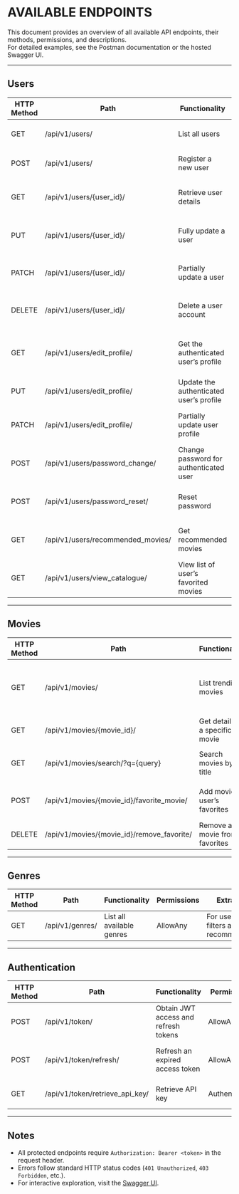 # AVAILABLE ENDPOINTS

This document provides an overview of all available API endpoints, their methods, permissions, and descriptions.  
For detailed examples, see the Postman documentation or the hosted Swagger UI.

---

## Users

| HTTP Method | Path                                   | Functionality                                | Permissions     | Extra Notes                                      |
| ----------- | -------------------------------------- | -------------------------------------------- | --------------- | ------------------------------------------------ |
| GET         | /api/v1/users/                         | List all users                               | Authenticated   | Admin/staff only in production                   |
| POST        | /api/v1/users/                         | Register a new user                          | AllowAny        | Returns created user data                        |
| GET         | /api/v1/users/{user_id}/               | Retrieve user details                        | Authenticated   | User can only view their own profile             |
| PUT         | /api/v1/users/{user_id}/               | Fully update a user                          | Authenticated   | Can only update their own account                |
| PATCH       | /api/v1/users/{user_id}/               | Partially update a user                      | Authenticated   | e.g. `first_name`, `last_name`, `email`          |
| DELETE      | /api/v1/users/{user_id}/               | Delete a user account                        | Authenticated   | User can delete their own account                |
| GET         | /api/v1/users/edit_profile/            | Get the authenticated user’s profile         | IsUser          | Profile endpoint scoped to the current user      |
| PUT         | /api/v1/users/edit_profile/            | Update the authenticated user’s profile      | IsUser          | Replace all profile fields                       |
| PATCH       | /api/v1/users/edit_profile/            | Partially update user profile                | IsUser          | Update description, genres, or avatar            |
| POST        | /api/v1/users/password_change/         | Change password for authenticated user       | Authenticated   | Email service integration WIP                    |
| POST        | /api/v1/users/password_reset/          | Reset password                               | AllowAny        | Email service integration WIP                    |
| GET         | /api/v1/users/recommended_movies/      | Get recommended movies                       | Authenticated   | Based on genres; falls back to trending          |
| GET         | /api/v1/users/view_catalogue/          | View list of user’s favorited movies         | Authenticated   | Highlight endpoint                               |

---

## Movies

| HTTP Method | Path                                   | Functionality                                | Permissions     | Extra Notes                                      |
| ----------- | -------------------------------------- | -------------------------------------------- | --------------- | ------------------------------------------------ |
| GET         | /api/v1/movies/                        | List trending movies                         | AllowAny        | Paginated (60 results, 5 per page); cached       |
| GET         | /api/v1/movies/{movie_id}/             | Get details of a specific movie              | AllowAny        | Public, cached                                   |
| GET         | /api/v1/movies/search/?q={query}       | Search movies by title                       | AllowAny        | Requires query parameter `q`                     |
| POST        | /api/v1/movies/{movie_id}/favorite_movie/ | Add movie to user’s favorites              | Authenticated   | Saves to DB and returns 201                      |
| DELETE      | /api/v1/movies/{movie_id}/remove_favorite/ | Remove a movie from favorites              | Authenticated   | Returns `204 No Content`                         |

---

## Genres

| HTTP Method | Path                                   | Functionality                                | Permissions     | Extra Notes                                      |
| ----------- | -------------------------------------- | -------------------------------------------- | --------------- | ------------------------------------------------ |
| GET         | /api/v1/genres/                        | List all available genres                    | AllowAny        | For use in search filters and recommendations    |

---

## Authentication

| HTTP Method | Path                                   | Functionality                                | Permissions     | Extra Notes                                      |
| ----------- | -------------------------------------- | -------------------------------------------- | --------------- | ------------------------------------------------ |
| POST        | /api/v1/token/                         | Obtain JWT access and refresh tokens         | AllowAny        | Requires email & password                        |
| POST        | /api/v1/token/refresh/                 | Refresh an expired access token              | AllowAny        | Requires valid refresh token                     |
| GET         | /api/v1/token/retrieve_api_key/        | Retrieve API key                             | Authenticated   | Developer feature (optional)                     |

---

## Notes

- All protected endpoints require `Authorization: Bearer <token>` in the request header.  
- Errors follow standard HTTP status codes (`401 Unauthorized`, `403 Forbidden`, etc.).  
- For interactive exploration, visit the [Swagger UI](https://alx-project-nexus-movie-api.onrender.com/docs).  

